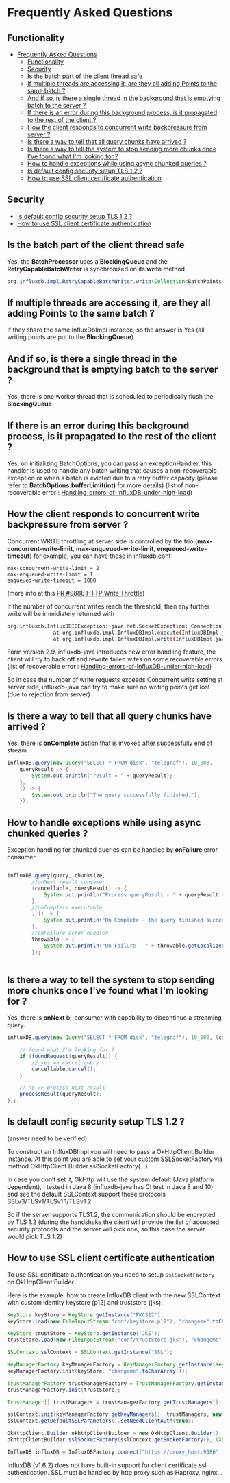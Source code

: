 # Frequently Asked Questions

## Functionality

- [Frequently Asked Questions](#frequently-asked-questions)
    - [Functionality](#functionality)
    - [Security](#security)
    - [Is the batch part of the client thread safe](#is-the-batch-part-of-the-client-thread-safe)
    - [If multiple threads are accessing it, are they all adding Points to the same batch ?](#if-multiple-threads-are-accessing-it-are-they-all-adding-points-to-the-same-batch)
    - [And if so, is there a single thread in the background that is emptying batch to the server ?](#and-if-so-is-there-a-single-thread-in-the-background-that-is-emptying-batch-to-the-server)
    - [If there is an error during this background process, is it propagated to the rest of the client ?](#if-there-is-an-error-during-this-background-process-is-it-propagated-to-the-rest-of-the-client)
    - [How the client responds to concurrent write backpressure from server ?](#how-the-client-responds-to-concurrent-write-backpressure-from-server)
    - [Is there a way to tell that all query chunks have arrived ?](#is-there-a-way-to-tell-that-all-query-chunks-have-arrived)
    - [Is there a way to tell the system to stop sending more chunks once I've found what I'm looking for ?](#is-there-a-way-to-tell-the-system-to-stop-sending-more-chunks-once-ive-found-what-im-looking-for)
    - [How to handle exceptions while using async chunked queries ?](#how-to-handle-exceptions-while-using-async-chunked-queries)
    - [Is default config security setup TLS 1.2 ?](#is-default-config-security-setup-tls-12)
    - [How to use SSL client certificate authentication](#how-to-use-ssl-client-certificate-authentication)

## Security

- [Is default config security setup TLS 1.2 ?](#is-default-config-security-setup-tls-12-)
- [How to use SSL client certificate authentication](#how-to-use-ssl-client-certificate-authentication-)

## Is the batch part of the client thread safe

Yes, the __BatchProcessor__ uses a __BlockingQueue__ and the __RetryCapableBatchWriter__ is synchronized on its __write__ method

```java
org.influxdb.impl.RetryCapableBatchWriter.write(Collection<BatchPoints>)

```

## If multiple threads are accessing it, are they all adding Points to the same batch ?

If they share the same InfluxDbImpl instance, so the answer is Yes (all writing points are put to the __BlockingQueue__)

## And if so, is there a single thread in the background that is emptying batch to the server ?

Yes, there is one worker thread that is scheduled to periodically flush the __BlockingQueue__

## If there is an error during this background process, is it propagated to the rest of the client ?

Yes, on initializing BatchOptions, you can pass an exceptionHandler, this handler is used to handle any batch writing that causes a non-recoverable exception or when a batch is evicted due to a retry buffer capacity
(please refer to __BatchOptions.bufferLimit(int)__ for more details)
(list of non-recoverable error : [Handling-errors-of-InfluxDB-under-high-load](https://github.com/influxdata/influxdb-java/wiki/Handling-errors-of-InfluxDB-under-high-load))

## How the client responds to concurrent write backpressure from server ?

Concurrent WRITE throttling at server side is controlled by the trio (__max-concurrent-write-limit__, __max-enqueued-write-limit__, __enqueued-write-timeout__)
for example, you can have these in influxdb.conf

```properties
max-concurrent-write-limit = 2
max-enqueued-write-limit = 1
enqueued-write-timeout = 1000

```

(more info at this [PR #9888 HTTP Write Throttle](https://github.com/influxdata/influxdb/pull/9888/files))

If the number of concurrent writes reach the threshold, then any further write will be immidiately returned with

```bash
org.influxdb.InfluxDBIOException: java.net.SocketException: Connection reset by peer: socket write error
               at org.influxdb.impl.InfluxDBImpl.execute(InfluxDBImpl.java:692)
               at org.influxdb.impl.InfluxDBImpl.write(InfluxDBImpl.java:428)

```

Form version 2.9, influxdb-java introduces new error handling feature, the client will try to back off and rewrite failed wites on some recoverable errors (list of recoverable error : [Handling-errors-of-InfluxDB-under-high-load](https://github.com/influxdata/influxdb-java/wiki/Handling-errors-of-InfluxDB-under-high-load))

So in case the number of write requests exceeds Concurrent write setting at server side, influxdb-java can try to make sure no writing points get lost (due to rejection from server)

## Is there a way to tell that all query chunks have arrived ?

Yes, there is __onComplete__ action that is invoked after successfully end of stream.

```java
influxDB.query(new Query("SELECT * FROM disk", "telegraf"), 10_000,
    queryResult -> {
        System.out.println("result = " + queryResult);
    },
    () -> {
        System.out.println("The query successfully finished.");
    });
```
## How to handle exceptions while using async chunked queries ?

Exception handling for chunked queries can be handled by __onFailure__ error 
consumer. 
   
```java

influxDB.query(query, chunksize,
        //onNext result consumer
        (cancellable, queryResult) -> {
            System.out.println("Process queryResult - " + queryResult.toString());
        }
        //onComplete executable
        , () -> {
            System.out.println("On Complete - the query finished successfully.");
        },
        //onFailure error handler
        throwable -> {
            System.out.println("On Failure - " + throwable.getLocalizedMessage());
        });
    
```

## Is there a way to tell the system to stop sending more chunks once I've found what I'm looking for ?

Yes, there is __onNext__ bi-consumer with capability to discontinue a streaming query.

```java
influxDB.query(new Query("SELECT * FROM disk", "telegraf"), 10_000, (cancellable, queryResult) -> {

    // found what I'm looking for ?
    if (foundRequest(queryResult)) {
        // yes => cancel query
        cancellable.cancel();
    }

    // no => process next result
    processResult(queryResult);
});
```

## Is default config security setup TLS 1.2 ?

(answer need to be verified)

To construct an InfluxDBImpl you will need to pass a OkHttpClient.Builder instance.
At this point you are able to set your custom SSLSocketFactory via method OkHttpClient.Builder.sslSocketFactory(…)

In case you don’t set it, OkHttp will use the system default (Java platform dependent), I tested in Java 8 (influxdb-java has CI test in Java 8 and 10) and see the default SSLContext support these protocols
SSLv3/TLSv1/TLSv1.1/TLSv1.2

So if the server supports TLS1.2, the communication should be encrypted by TLS 1.2 (during the handshake the client will provide the list of accepted security protocols and the server will pick one, so this case the server would pick TLS 1.2)

## How to use SSL client certificate authentication

To use SSL certificate authentication you need to setup `SslSocketFactory` on OkHttpClient.Builder.

Here is the example, how to create InfluxDB client with the new SSLContext with custom identity keystore (p12) and truststore (jks):

```java
KeyStore keyStore = KeyStore.getInstance("PKCS12");
keyStore.load(new FileInputStream("conf/keystore.p12"), "changeme".toCharArray());

KeyStore trustStore = KeyStore.getInstance("JKS");
trustStore.load(new FileInputStream("conf/trustStore.jks"), "changeme".toCharArray());

SSLContext sslContext = SSLContext.getInstance("SSL");

KeyManagerFactory keyManagerFactory = KeyManagerFactory.getInstance(KeyManagerFactory.getDefaultAlgorithm());
keyManagerFactory.init(keyStore, "changeme".toCharArray());

TrustManagerFactory trustManagerFactory = TrustManagerFactory.getInstance(TrustManagerFactory.getDefaultAlgorithm());
trustManagerFactory.init(trustStore);

TrustManager[] trustManagers = trustManagerFactory.getTrustManagers();

sslContext.init(keyManagerFactory.getKeyManagers(), trustManagers, new SecureRandom());
sslContext.getDefaultSSLParameters().setNeedClientAuth(true);

OkHttpClient.Builder okhttpClientBuilder = new OkHttpClient.Builder();
okhttpClientBuilder.sslSocketFactory(sslContext.getSocketFactory(), (X509TrustManager) trustManagers[0]);

InfluxDB influxDB = InfluxDBFactory.connect("https://proxy_host:9086", okhttpClientBuilder);
```

InfluxDB (v1.6.2) does not have built-in support for client certificate ssl authentication.
SSL must be handled by http proxy such as Haproxy, nginx...
